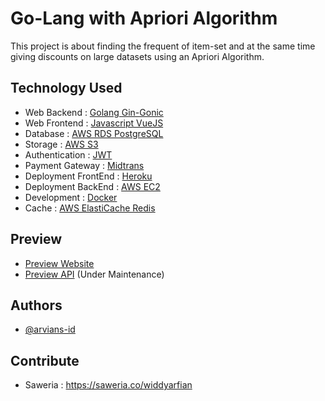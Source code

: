 # Go-Lang with Apriori Algorithm

This project is about finding the frequent of item-set and 
at the same time giving discounts on large datasets using an Apriori Algorithm.

## Technology Used

 - Web Backend : [Golang Gin-Gonic](https://gin-gonic.com)
 - Web Frontend : [Javascript VueJS](https://vuejs.org)
 - Database : [AWS RDS PostgreSQL](https://aws.amazon.com/rds)
 - Storage : [AWS S3](https://aws.amazon.com/s3/)
 - Authentication : [JWT](https://github.com/dgrijalva/jwt-go)
 - Payment Gateway : [Midtrans](https://midtrans.com)
 - Deployment FrontEnd : [Heroku](https://heroku.com)
 - Deployment BackEnd : [AWS EC2](https://aws.amazon.com/ec2)
 - Development : [Docker](https://www.docker.com)
 - Cache : [AWS ElastiCache Redis](https://aws.amazon.com/elasticache)

## Preview

- [Preview Website](http://apriori-frontend.herokuapp.com)
- [Preview API](http://18.139.84.176:8080) (Under Maintenance)

## Authors

- [@arvians-id](https://www.github.com/arvians-id)

## Contribute

- Saweria : https://saweria.co/widdyarfian

